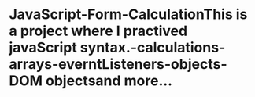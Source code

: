 # JavaScript-Form-CalculationThis is a project where I practived javaScript syntax.-calculations-arrays-everntListeners-objects-DOM objectsand more...
